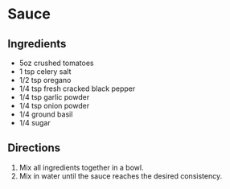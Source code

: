 Sauce
=====

Ingredients
-----------
* 5oz crushed tomatoes
* 1 tsp celery salt
* 1/2 tsp oregano
* 1/4 tsp fresh cracked black pepper
* 1/4 tsp garlic powder
* 1/4 tsp onion powder
* 1/4 ground basil
* 1/4 sugar

Directions
----------
1. Mix all ingredients together in a bowl.
2. Mix in water until the sauce reaches the desired consistency.
